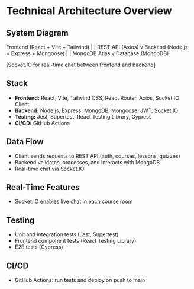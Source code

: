 # Technical Architecture Overview

## System Diagram

Frontend (React + Vite + Tailwind)
    |
    |  REST API (Axios)
    v
Backend (Node.js + Express + Mongoose)
    |
    |  MongoDB Atlas
    v
Database (MongoDB)

[Socket.IO for real-time chat between frontend and backend]

## Stack
- **Frontend:** React, Vite, Tailwind CSS, React Router, Axios, Socket.IO Client
- **Backend:** Node.js, Express, MongoDB, Mongoose, JWT, Socket.IO
- **Testing:** Jest, Supertest, React Testing Library, Cypress
- **CI/CD:** GitHub Actions

## Data Flow
- Client sends requests to REST API (auth, courses, lessons, quizzes)
- Backend validates, processes, and interacts with MongoDB
- Real-time chat via Socket.IO

## Real-Time Features
- Socket.IO enables live chat in each course room

## Testing
- Unit and integration tests (Jest, Supertest)
- Frontend component tests (React Testing Library)
- E2E tests (Cypress)

## CI/CD
- GitHub Actions: run tests and deploy on push to main 